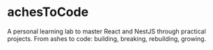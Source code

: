 # achesToCode
A personal learning lab to master React and NestJS through practical projects. From ashes to code: building, breaking, rebuilding, growing.
